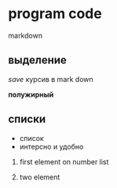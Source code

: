 # program code

markdown

## выделение

*save* курсив в mark down

**полужирный**

## списки

* список
* интерсно и удобно

1. first element on number list

2. two element
